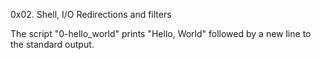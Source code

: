 0x02. Shell, I/O Redirections and filters

The script "0-hello_world" prints "Hello, World" followed by a new line to the standard output.
